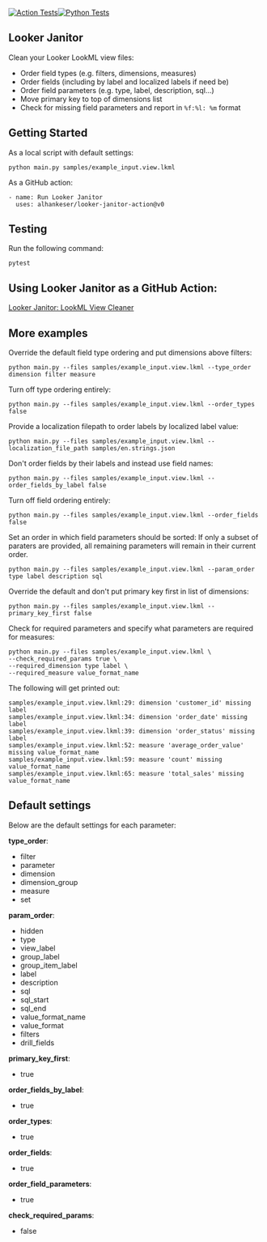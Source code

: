 [![Action Tests](https://github.com/alhankeser/looker-janitor/actions/workflows/action_tests.yml/badge.svg)](https://github.com/alhankeser/looker-janitor/actions/workflows/action_tests.yml)[![Python Tests](https://github.com/alhankeser/looker-janitor/actions/workflows/tests.yml/badge.svg)](https://github.com/alhankeser/looker-janitor/actions/workflows/tests.yml)

## Looker Janitor
Clean your Looker LookML view files:
- Order field types (e.g. filters, dimensions, measures)
- Order fields (including by label and localized labels if need be)
- Order field parameters (e.g. type, label, description, sql...)
- Move primary key to top of dimensions list
- Check for missing field parameters and report in `%f:%l: %m` format

## Getting Started

As a local script with default settings:
```shell
python main.py samples/example_input.view.lkml
```

As a GitHub action:
```shell
- name: Run Looker Janitor
  uses: alhankeser/looker-janitor-action@v0
```

## Testing

Run the following command:
```
pytest
```

## Using Looker Janitor as a GitHub Action:
[Looker Janitor: LookML View Cleaner](https://github.com/marketplace/actions/looker-janitor-lookml-view-cleaner)

## More examples

Override the default field type ordering and put dimensions above filters:
```shell
python main.py --files samples/example_input.view.lkml --type_order dimension filter measure 
```

Turn off type ordering entirely:
```shell
python main.py --files samples/example_input.view.lkml --order_types false
```

Provide a localization filepath to order labels by localized label value:
```shell
python main.py --files samples/example_input.view.lkml --localization_file_path samples/en.strings.json
```

Don't order fields by their labels and instead use field names:
```shell
python main.py --files samples/example_input.view.lkml --order_fields_by_label false
```

Turn off field ordering entirely:
```shell
python main.py --files samples/example_input.view.lkml --order_fields false
```

Set an order in which field parameters should be sorted:
If only a subset of paraters are provided, all remaining parameters will remain in their current order.
```shell
python main.py --files samples/example_input.view.lkml --param_order type label description sql
```

Override the default and don't put primary key first in list of dimensions:
```shell
python main.py --files samples/example_input.view.lkml --primary_key_first false  
```

Check for required parameters and specify what parameters are required for measures:
```shell
python main.py --files samples/example_input.view.lkml \
--check_required_params true \
--required_dimension type label \
--required_measure value_format_name
```
The following will get printed out:
```
samples/example_input.view.lkml:29: dimension 'customer_id' missing label
samples/example_input.view.lkml:34: dimension 'order_date' missing label
samples/example_input.view.lkml:39: dimension 'order_status' missing label
samples/example_input.view.lkml:52: measure 'average_order_value' missing value_format_name
samples/example_input.view.lkml:59: measure 'count' missing value_format_name
samples/example_input.view.lkml:65: measure 'total_sales' missing value_format_name
```

## Default settings

Below are the default settings for each parameter:

**type_order**:
- filter
- parameter
- dimension
- dimension_group
- measure
- set

**param_order**:
- hidden
- type
- view_label
- group_label
- group_item_label
- label
- description
- sql
- sql_start
- sql_end
- value_format_name
- value_format
- filters
- drill_fields

**primary_key_first**:
- true

**order_fields_by_label**:
- true

**order_types**:
- true

**order_fields**:
- true

**order_field_parameters**:
- true

**check_required_params**:
- false
